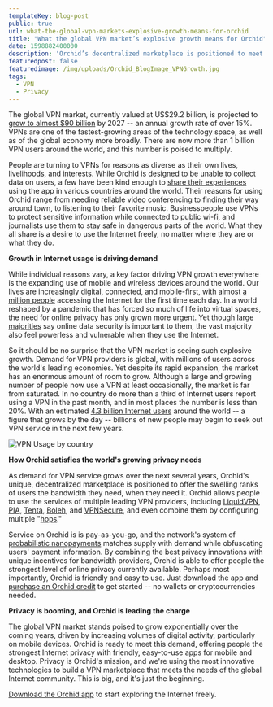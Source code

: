 ```yaml
---
templateKey: blog-post
public: true
url: what-the-global-vpn-markets-explosive-growth-means-for-orchid
title: "What the global VPN market’s explosive growth means for Orchid"
date: 1598882400000
description: 'Orchid’s decentralized marketplace is positioned to meet surging demand for online privacy.'
featuredpost: false
featuredimage: /img/uploads/Orchid_BlogImage_VPNGrowth.jpg
tags:
  - VPN
  - Privacy
---
```


The global VPN market, currently valued at US$29.2 billion, is projected to [grow to almost $90 billion](https://www.researchandmarkets.com/reports/4845864/virtual-private-network-vpn-global-market#:~:text=Amid%20the%20COVID%2D19%20crisis,the%20analysis%20period%202020%2D2027.) by 2027 -- an annual growth rate of over 15%. VPNs are one of the fastest-growing areas of the technology space, as well as of the global economy more broadly. There are now more than 1 billion VPN users around the world, and this number is poised to multiply.

People are turning to VPNs for reasons as diverse as their own lives, livelihoods, and interests. While Orchid is designed to be unable to collect data on users, a few have been kind enough to [share their experiences](/how-people-are-reclaiming-internet-freedom-from-dubai-to-ukraine-to-venezuela/) using the app in various countries around the world. Their reasons for using Orchid range from needing reliable video conferencing to finding their way around town, to listening to their favorite music. Businesspeople use VPNs to protect sensitive information while connected to public wi-fi, and journalists use them to stay safe in dangerous parts of the world. What they all share is a desire to use the Internet freely, no matter where they are or what they do.

**Growth in Internet usage is driving demand**

While individual reasons vary, a key factor driving VPN growth everywhere is the expanding use of mobile and wireless devices around the world. Our lives are increasingly digital, connected, and mobile-first, with almost [a million people](https://datareportal.com/global-digital-overview#:~:text=There%20are%204.57%20billion%20internet,950%2C000%20new%20users%20each%20day.) accessing the Internet for the first time each day. In a world reshaped by a pandemic that has forced so much of life into virtual spaces, the need for online privacy has only grown more urgent. Yet though [large majorities](https://www.pewresearch.org/fact-tank/2016/09/21/the-state-of-privacy-in-america/) say online data security is important to them, the vast majority also feel powerless and vulnerable when they use the Internet.

So it should be no surprise that the VPN market is seeing such explosive growth. Demand for VPN providers is global, with millions of users across the world's leading economies. Yet despite its rapid expansion, the market has an enormous amount of room to grow. Although a large and growing number of people now use a VPN at least occasionally, the market is far from saturated. In no country do more than a third of Internet users report using a VPN in the past month, and in most places the number is less than 20%. With an estimated [4.3 billion Internet users](https://www.globalwebindex.com/reports/vpn-usage-around-the-world) around the world -- a figure that grows by the day -- billions of new people may begin to seek out VPN service in the next few years.

![VPN Usage by country](/img/uploads/Orchid_BlogImage_VPNGrowth-01.png)

**How Orchid satisfies the world's growing privacy needs**

As demand for VPN service grows over the next several years, Orchid's unique, decentralized marketplace is positioned to offer the swelling ranks of users the bandwidth they need, when they need it. Orchid allows people to use the services of multiple leading VPN providers, including [LiquidVPN](/orchid-partners-with-liquidvpn/), [PIA](/pia-bringing-trusted-private-bandwidth-to-orchid-users/), [Tenta](https://tenta.com/), [Boleh](https://www.bolehvpn.net/), and [VPNSecure](/orchid-partners-with-vpnsecure/), and even combine them by configuring multiple "[hops](/what-is-a-hop/#:~:text=Hops%20is%20how%20we%20at,exiting%E2%80%9D%20to%20its%20destination%20webpage.&text=Hops%20on%20Orchid%20can%20be,add%20additional%20layers%20of%20indirection.)."

Service on Orchid is is pay-as-you-go, and the network's system of [probabilistic nanopayments](/introducing-nanopayments/) matches supply with demand while obfuscating users' payment information. By combining the best privacy innovations with unique incentives for bandwidth providers, Orchid is able to offer people the strongest level of online privacy currently available. Perhaps most importantly, Orchid is friendly and easy to use. Just download the app and [purchase an Orchid credit](/orchid-launches-in-apple-app-store/) to get started -- no wallets or cryptocurrencies needed.

**Privacy is booming, and Orchid is leading the charge**

The global VPN market stands poised to grow exponentially over the coming years, driven by increasing volumes of digital activity, particularly on mobile devices. Orchid is ready to meet this demand, offering people the strongest Internet privacy with friendly, easy-to-use apps for mobile and desktop. Privacy is Orchid's mission, and we're using the most innovative technologies to build a VPN marketplace that meets the needs of the global Internet community. This is big, and it's just the beginning.

[Download the Orchid app](https://www.orchid.com/download) to start exploring the Internet freely.